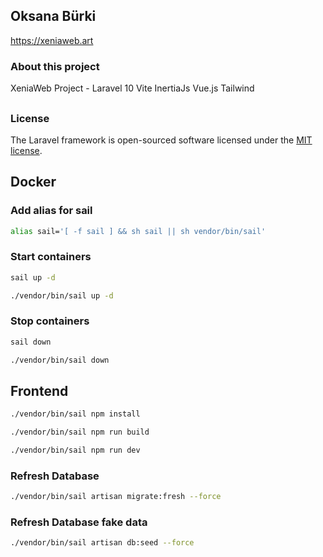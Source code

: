 ## Oksana Bürki

<https://xeniaweb.art>

### About this project

XeniaWeb Project - Laravel 10 Vite InertiaJs Vue.js Tailwind 
##

### License

The Laravel framework is open-sourced software licensed under the [MIT license](https://opensource.org/licenses/MIT).

## Docker
### Add alias for sail
```sh
alias sail='[ -f sail ] && sh sail || sh vendor/bin/sail'
```

### Start containers
```sh
sail up -d
```
```sh
./vendor/bin/sail up -d
```

### Stop containers
```sh
sail down
```
```sh
./vendor/bin/sail down
```

## Frontend
```sh
./vendor/bin/sail npm install
```
```sh
./vendor/bin/sail npm run build
```

```sh
./vendor/bin/sail npm run dev
```

### Refresh Database
```sh
./vendor/bin/sail artisan migrate:fresh --force
```
### Refresh Database fake data
```sh
./vendor/bin/sail artisan db:seed --force
```
